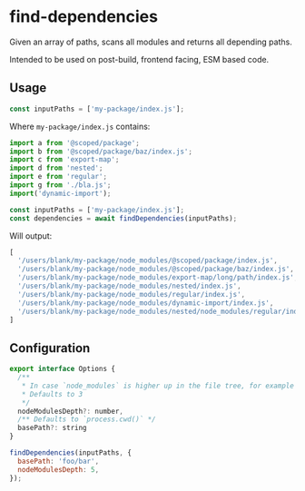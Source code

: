 # find-dependencies

Given an array of paths, scans all modules and returns all depending paths.

Intended to be used on post-build, frontend facing, ESM based code.

## Usage

```js
const inputPaths = ['my-package/index.js'];
```

Where `my-package/index.js` contains:

```js
import a from '@scoped/package';
import b from '@scoped/package/baz/index.js';
import c from 'export-map';
import d from 'nested';
import e from 'regular';
import g from './bla.js';
import('dynamic-import');
```

```js
const inputPaths = ['my-package/index.js'];
const dependencies = await findDependencies(inputPaths);
```

Will output:

```js
[
  '/users/blank/my-package/node_modules/@scoped/package/index.js',
  '/users/blank/my-package/node_modules/@scoped/package/baz/index.js',
  '/users/blank/my-package/node_modules/export-map/long/path/index.js',
  '/users/blank/my-package/node_modules/nested/index.js',
  '/users/blank/my-package/node_modules/regular/index.js',
  '/users/blank/my-package/node_modules/dynamic-import/index.js',
  '/users/blank/my-package/node_modules/nested/node_modules/regular/index.js'
]
```

## Configuration

```js
export interface Options {
  /** 
   * In case `node_modules` is higher up in the file tree, for example in a monorepo
   * Defaults to 3 
   */
  nodeModulesDepth?: number,
  /** Defaults to `process.cwd()` */
  basePath?: string
}
```

```js
findDependencies(inputPaths, {
  basePath: 'foo/bar',
  nodeModulesDepth: 5,
});
```